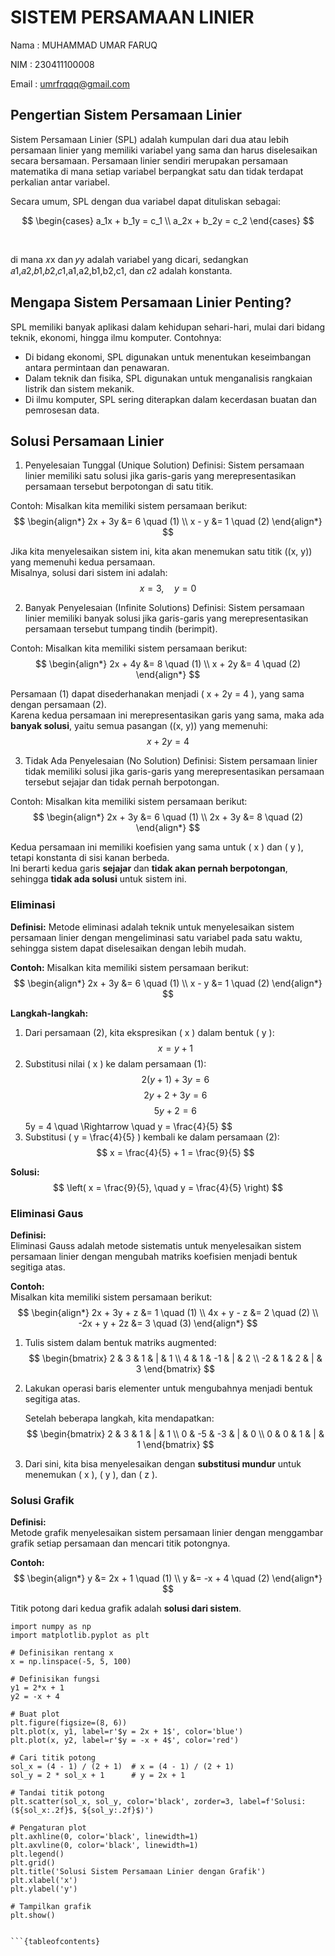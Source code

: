 # SISTEM PERSAMAAN LINIER

Nama    : MUHAMMAD UMAR FARUQ

NIM     : 230411100008

Email   : umrfrqqq@gmail.com




## Pengertian Sistem Persamaan Linier
Sistem Persamaan Linier (SPL) adalah kumpulan dari dua atau lebih persamaan linier yang memiliki variabel yang sama dan harus diselesaikan secara bersamaan. Persamaan linier sendiri merupakan persamaan matematika di mana setiap variabel berpangkat satu dan tidak terdapat perkalian antar variabel.

Secara umum, SPL dengan dua variabel dapat dituliskan sebagai:

$$
\begin{cases} 
a_1x + b_1y = c_1 \\ 
a_2x + b_2y = c_2  
\end{cases}
$$
 
​
 
di mana 𝑥x dan 𝑦y adalah variabel yang dicari, sedangkan 𝑎1,𝑎2,𝑏1,𝑏2,𝑐1,a1,a2,b1,b2,c1, dan 𝑐2
adalah konstanta.


## Mengapa Sistem Persamaan Linier Penting?

SPL memiliki banyak aplikasi dalam kehidupan sehari-hari, mulai dari bidang teknik, ekonomi, hingga ilmu komputer. Contohnya:

* Di bidang ekonomi, SPL digunakan untuk menentukan keseimbangan antara permintaan dan penawaran.
* Dalam teknik dan fisika, SPL digunakan untuk menganalisis rangkaian listrik dan sistem mekanik.
* Di ilmu komputer, SPL sering diterapkan dalam kecerdasan buatan dan pemrosesan data.


## Solusi Persamaan Linier

1. Penyelesaian Tunggal (Unique Solution)
Definisi: Sistem persamaan linier memiliki satu solusi jika garis-garis yang merepresentasikan persamaan tersebut berpotongan di satu titik.

Contoh: Misalkan kita memiliki sistem persamaan berikut: 
$$
\begin{align*}
2x + 3y &= 6 \quad (1) \\
x - y &= 1 \quad (2)
\end{align*}
$$

Jika kita menyelesaikan sistem ini, kita akan menemukan satu titik \((x, y)\) yang memenuhi kedua persamaan.  
Misalnya, solusi dari sistem ini adalah:  
$$
x = 3, \quad y = 0
$$

2. Banyak Penyelesaian (Infinite Solutions)
Definisi: Sistem persamaan linier memiliki banyak solusi jika garis-garis yang merepresentasikan persamaan tersebut tumpang tindih (berimpit).

Contoh: Misalkan kita memiliki sistem persamaan berikut: 
$$
\begin{align*}
2x + 4y &= 8 \quad (1) \\
x + 2y &= 4 \quad (2)
\end{align*}
$$

Persamaan (1) dapat disederhanakan menjadi \( x + 2y = 4 \), yang sama dengan persamaan (2).  
Karena kedua persamaan ini merepresentasikan garis yang sama, maka ada **banyak solusi**, yaitu semua pasangan \((x, y)\) yang memenuhi:  
$$
x + 2y = 4
$$

3. Tidak Ada Penyelesaian (No Solution)
Definisi: Sistem persamaan linier tidak memiliki solusi jika garis-garis yang merepresentasikan persamaan tersebut sejajar dan tidak pernah berpotongan.

Contoh: Misalkan kita memiliki sistem persamaan berikut: 
$$
\begin{align*}
2x + 3y &= 6 \quad (1) \\
2x + 3y &= 8 \quad (2)
\end{align*}
$$

Kedua persamaan ini memiliki koefisien yang sama untuk \( x \) dan \( y \), tetapi konstanta di sisi kanan berbeda.  
Ini berarti kedua garis **sejajar** dan **tidak akan pernah berpotongan**, sehingga **tidak ada solusi** untuk sistem ini.

### Eliminasi
**Definisi:** Metode eliminasi adalah teknik untuk menyelesaikan sistem persamaan linier dengan mengeliminasi satu variabel pada satu waktu, sehingga sistem dapat diselesaikan dengan lebih mudah.

**Contoh:** Misalkan kita memiliki sistem persamaan berikut:
$$
\begin{align*}
2x + 3y &= 6 \quad (1) \\
x - y &= 1 \quad (2)
\end{align*}
$$

**Langkah-langkah:**
1. Dari persamaan (2), kita ekspresikan \( x \) dalam bentuk \( y \):  
   $$
   x = y + 1
   $$
2. Substitusi nilai \( x \) ke dalam persamaan (1):  
   $$
   2(y + 1) + 3y = 6
   $$
   $$
   2y + 2 + 3y = 6
   $$
   $$
   5y + 2 = 6
   $$
   5y = 4 \quad \Rightarrow \quad y = \frac{4}{5}
   $$
3. Substitusi \( y = \frac{4}{5} \) kembali ke dalam persamaan (2):  
   $$
   x = \frac{4}{5} + 1 = \frac{9}{5}
   $$

**Solusi:**
$$
\left( x = \frac{9}{5}, \quad y = \frac{4}{5} \right)
$$

### Eliminasi Gaus
**Definisi:**  
Eliminasi Gauss adalah metode sistematis untuk menyelesaikan sistem persamaan linier dengan mengubah matriks koefisien menjadi bentuk segitiga atas.

**Contoh:**  
Misalkan kita memiliki sistem persamaan berikut:
$$
\begin{align*}
2x + 3y + z &= 1 \quad (1) \\
4x + y - z &= 2 \quad (2) \\
-2x + y + 2z &= 3 \quad (3)
\end{align*}
$$

1. Tulis sistem dalam bentuk matriks augmented:
   $$
   \begin{bmatrix} 
   2 & 3 & 1 & | & 1 \\  
   4 & 1 & -1 & | & 2 \\  
   -2 & 1 & 2 & | & 3  
   \end{bmatrix}
   $$
2. Lakukan operasi baris elementer untuk mengubahnya menjadi bentuk segitiga atas.

   Setelah beberapa langkah, kita mendapatkan:
   $$
   \begin{bmatrix} 
   2 & 3 & 1 & | & 1 \\  
   0 & -5 & -3 & | & 0 \\  
   0 & 0 & 1 & | & 1  
   \end{bmatrix}
   $$

3. Dari sini, kita bisa menyelesaikan dengan **substitusi mundur** untuk menemukan \( x \), \( y \), dan \( z \).

### Solusi Grafik
**Definisi:**  
Metode grafik menyelesaikan sistem persamaan linier dengan menggambar grafik setiap persamaan dan mencari titik potongnya.

**Contoh:**
$$
\begin{align*}
y &= 2x + 1 \quad (1) \\
y &= -x + 4 \quad (2)
\end{align*}
$$

Titik potong dari kedua grafik adalah **solusi dari sistem**.

```{code-cell} python
import numpy as np
import matplotlib.pyplot as plt

# Definisikan rentang x
x = np.linspace(-5, 5, 100)

# Definisikan fungsi
y1 = 2*x + 1
y2 = -x + 4

# Buat plot
plt.figure(figsize=(8, 6))
plt.plot(x, y1, label=r'$y = 2x + 1$', color='blue')
plt.plot(x, y2, label=r'$y = -x + 4$', color='red')

# Cari titik potong
sol_x = (4 - 1) / (2 + 1)  # x = (4 - 1) / (2 + 1)
sol_y = 2 * sol_x + 1      # y = 2x + 1

# Tandai titik potong
plt.scatter(sol_x, sol_y, color='black', zorder=3, label=f'Solusi: (${sol_x:.2f}$, ${sol_y:.2f}$)')

# Pengaturan plot
plt.axhline(0, color='black', linewidth=1)
plt.axvline(0, color='black', linewidth=1)
plt.legend()
plt.grid()
plt.title('Solusi Sistem Persamaan Linier dengan Grafik')
plt.xlabel('x')
plt.ylabel('y')

# Tampilkan grafik
plt.show()


```{tableofcontents}
```

